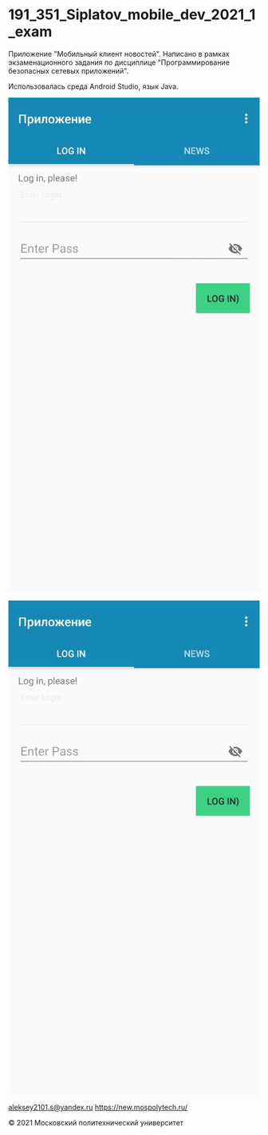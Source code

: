 # 191_351_Siplatov_mobile_dev_2021_1_exam

Приложение "Мобильный клиент новостей".
Написано в рамках экзаменационного задания по дисциплице "Программирование безопасных сетевых приложений".

Использовалась среда Android Studio, язык Java.

![Иллюстрация к проекту](https://github.com/aleksey2101/191_351_siplatov_mobdev_exam/raw/main/app/1.jpg)


![Иллюстрация к проекту](https://github.com/aleksey2101/191_351_siplatov_mobdev_exam/raw/main/app/1.jpg)

aleksey2101.s@yandex.ru https://new.mospolytech.ru/

© 2021 Московский политехнический университет